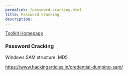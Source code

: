 ```yaml
---
permalink: /password-cracking.html
title: Password Cracking
description: 
---
```

<head>
<link href="css/cyber.css" rel="stylesheet">
</head>

[Toolkit Homepage](../README.md)

### Password Cracking

Windows SAM structure: MD5

https://www.hackingarticles.in/credential-dumping-sam/